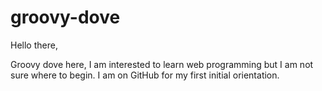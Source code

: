 # groovy-dove

Hello there,

Groovy dove here, I am interested to learn web programming but I am not sure where to begin. I am on GitHub for my first initial orientation. 
